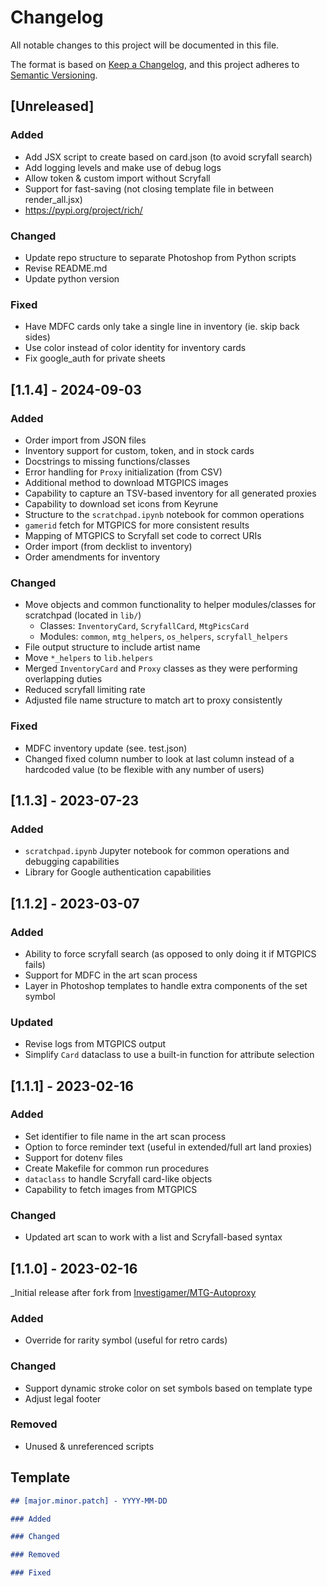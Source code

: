 # Changelog

All notable changes to this project will be documented in this file.

The format is based on [Keep a Changelog](https://keepachangelog.com/en/1.1.0/),
and this project adheres to [Semantic Versioning](https://semver.org/spec/v2.0.0.html).

## [Unreleased]

### Added

- Add JSX script to create based on card.json (to avoid scryfall search)
- Add logging levels and make use of debug logs
- Allow token & custom import without Scryfall
- Support for fast-saving (not closing template file in between render_all.jsx)
- https://pypi.org/project/rich/

### Changed

- Update repo structure to separate Photoshop from Python scripts
- Revise README.md
- Update python version

### Fixed

- Have MDFC cards only take a single line in inventory (ie. skip back sides)
- Use color instead of color identity for inventory cards
- Fix google_auth for private sheets

## [1.1.4] - 2024-09-03

### Added

- Order import from JSON files
- Inventory support for custom, token, and in stock cards
- Docstrings to missing functions/classes
- Error handling for `Proxy` initialization (from CSV)
- Additional method to download MTGPICS images
- Capability to capture an TSV-based inventory for all generated proxies
- Capability to download set icons from Keyrune
- Structure to the `scratchpad.ipynb` notebook for common operations
- `gamerid` fetch for MTGPICS for more consistent results
- Mapping of MTGPICS to Scryfall set code to correct URIs
- Order import (from decklist to inventory)
- Order amendments for inventory

### Changed

- Move objects and common functionality to helper modules/classes for scratchpad (located in `lib/`)
    - Classes: `InventoryCard`, `ScryfallCard`, `MtgPicsCard`
    - Modules: `common`, `mtg_helpers`, `os_helpers`, `scryfall_helpers`
- File output structure to include artist name
- Move `*_helpers` to `lib.helpers`
- Merged `InventoryCard` and `Proxy` classes as they were performing overlapping duties
- Reduced scryfall limiting rate
- Adjusted file name structure to match art to proxy consistently

### Fixed

- MDFC inventory update (see. test.json)
- Changed fixed column number to look at last column instead of a hardcoded value (to be flexible with any number of users)

## [1.1.3] - 2023-07-23

### Added

- `scratchpad.ipynb` Jupyter notebook for common operations and debugging capabilities
- Library for Google authentication capabilities

## [1.1.2] - 2023-03-07

### Added

- Ability to force scryfall search (as opposed to only doing it if MTGPICS fails)
- Support for MDFC in the art scan process
- Layer in Photoshop templates to handle extra components of the set symbol

### Updated

- Revise logs from MTGPICS output
- Simplify `Card` dataclass to use a built-in function for attribute selection

## [1.1.1] - 2023-02-16

### Added

- Set identifier to file name in the art scan process
- Option to force reminder text (useful in extended/full art land proxies)
- Support for dotenv files
- Create Makefile for common run procedures
- `dataclass` to handle Scryfall card-like objects
- Capability to fetch images from MTGPICS


### Changed

- Updated art scan to work with a list and Scryfall-based syntax


## [1.1.0] - 2023-02-16

_Initial release after fork from [Investigamer/MTG-Autoproxy](https://github.com/Investigamer/MTG-Autoproxy)

### Added

- Override for rarity symbol (useful for retro cards)

### Changed

- Support dynamic stroke color on set symbols based on template type
- Adjust legal footer

### Removed

- Unused & unreferenced scripts

## Template

```markdown
## [major.minor.patch] - YYYY-MM-DD

### Added

### Changed

### Removed

### Fixed
```